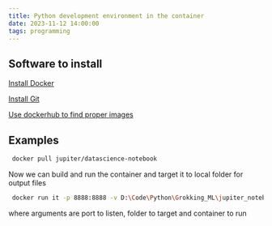 ```yaml
---
title: Python development environment in the container
date: 2023-11-12 14:00:00
tags: programming
---
```


## Software to install

[Install Docker](https://docs.docker.com/desktop/install/windows-install/)

[Install Git](https://git-scm.com/download/win)

[Use dockerhub to find proper images](http://hub.docker.com)

## Examples

```bash
 docker pull jupiter/datascience-notebook
```

Now we can build and run the container and target it to local folder for output files

```bash
 docker run it -p 8888:8888 -v D:\Code\Python\Grokking_ML\jupiter_notebooks jupyter/datascience-notebook
```

where arguments are port to listen, folder to target and container to run
